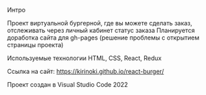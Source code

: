 Интро

Проект виртуальной бургерной, где вы можете сделать заказ, отслеживать через личный кабинет статус заказа
Планируется доработка сайта для gh-pages (решение проблемы с открытием страницы проекта)

Используемые технологии HTML, CSS, React, Redux

Ссылка на сайт: https://kirinoki.github.io/react-burger/

Проект создан в Visual Studio Code 2022
